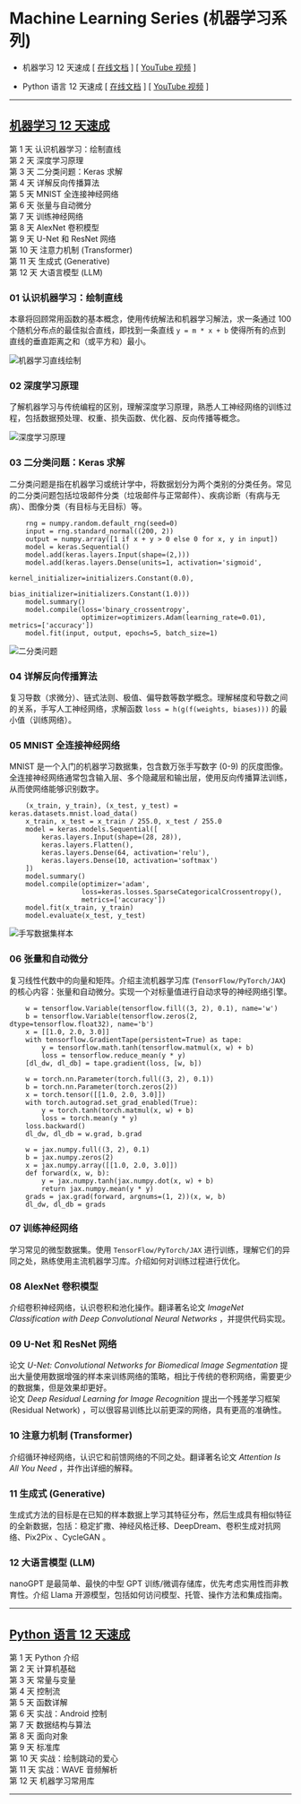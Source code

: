 # Machine Learning Series (机器学习系列)

* 机器学习 12 天速成  [ [在线文档](https://docs.google.com/document/d/18V6H_600l-drkXd99pjNtSJtA7rIWWnER-KxIrB-lQY/edit?usp=sharing) ] [ [YouTube 视频](https://www.youtube.com/@machine-learning-series) ]  

* Python 语言 12 天速成 [ [在线文档](https://docs.google.com/document/d/13dJIhnj4FbxFApRbaxyYz436vsRMAK9FhqPyuqBMY9Q/edit?usp=sharing) ] [ [YouTube 视频](https://www.youtube.com/@machine-learning-series) ]

---

## [机器学习 12 天速成](https://docs.google.com/document/d/18V6H_600l-drkXd99pjNtSJtA7rIWWnER-KxIrB-lQY/edit?usp=sharing)

第 1 天 认识机器学习：绘制直线  
第 2 天 深度学习原理  
第 3 天 二分类问题：Keras 求解  
第 4 天 详解反向传播算法  
第 5 天 MNIST 全连接神经网络  
第 6 天 张量与自动微分  
第 7 天 训练神经网络  
第 8 天 AlexNet 卷积模型  
第 9 天 U-Net 和 ResNet 网络  
第 10 天 注意力机制 (Transformer)  
第 11 天 生成式 (Generative)  
第 12 天 大语言模型 (LLM)  

### 01 认识机器学习：绘制直线
本章将回顾常用函数的基本概念，使用传统解法和机器学习解法，求一条通过 100 个随机分布点的最佳拟合直线，即找到一条直线 `y = m * x + b` 使得所有的点到直线的垂直距离之和（或平方和）最小。

![机器学习直线绘制](res/machine_learning/simplest_ml_anim.gif)

### 02 深度学习原理

了解机器学习与传统编程的区别，理解深度学习原理，熟悉人工神经网络的训练过程，包括数据预处理、权重、损失函数、优化器、反向传播等概念。

![深度学习原理](res/machine_learning/principle_deep_learning.png)

### 03 二分类问题：Keras 求解

二分类问题是指在机器学习或统计学中，将数据划分为两个类别的分类任务。常见的二分类问题包括垃圾邮件分类（垃圾邮件与正常邮件）、疾病诊断（有病与无病）、图像分类（有目标与无目标）等。

```
    rng = numpy.random.default_rng(seed=0)
    input = rng.standard_normal((200, 2))
    output = numpy.array([1 if x + y > 0 else 0 for x, y in input])
    model = keras.Sequential()
    model.add(keras.layers.Input(shape=(2,)))
    model.add(keras.layers.Dense(units=1, activation='sigmoid',
                                 kernel_initializer=initializers.Constant(0.0),
                                 bias_initializer=initializers.Constant(1.0)))
    model.summary()
    model.compile(loss='binary_crossentropy',
                  optimizer=optimizers.Adam(learning_rate=0.01), metrics=['accuracy'])
    model.fit(input, output, epochs=5, batch_size=1)
```

![二分类问题](res/machine_learning/binary_classify_anim.gif)

### 04 详解反向传播算法

复习导数（求微分）、链式法则、极值、偏导数等数学概念。理解梯度和导数之间的关系，手写人工神经网络，求解函数 `loss = h(g(f(weights, biases)))` 的最小值（训练网络）。

### 05 MNIST 全连接神经网络

MNIST 是一个入门的机器学习数据集，包含数万张手写数字 (0-9) 的灰度图像。全连接神经网络通常包含输入层、多个隐藏层和输出层，使用反向传播算法训练，从而使网络能够识别数字。

```
    (x_train, y_train), (x_test, y_test) = keras.datasets.mnist.load_data()
    x_train, x_test = x_train / 255.0, x_test / 255.0
    model = keras.models.Sequential([
        keras.layers.Input(shape=(28, 28)),
        keras.layers.Flatten(),
        keras.layers.Dense(64, activation='relu'),
        keras.layers.Dense(10, activation='softmax')
    ])
    model.summary()
    model.compile(optimizer='adam',
                  loss=keras.losses.SparseCategoricalCrossentropy(),
                  metrics=['accuracy'])
    model.fit(x_train, y_train)
    model.evaluate(x_test, y_test)
```

![手写数据集样本](res/machine_learning//mnist_dataset_sample.png)

### 06 张量和自动微分

复习线性代数中的向量和矩阵。介绍主流机器学习库 (`TensorFlow/PyTorch/JAX`) 的核心内容：张量和自动微分。实现一个对标量值进行自动求导的神经网络引擎。

```
    w = tensorflow.Variable(tensorflow.fill((3, 2), 0.1), name='w')
    b = tensorflow.Variable(tensorflow.zeros(2, dtype=tensorflow.float32), name='b')
    x = [[1.0, 2.0, 3.0]]
    with tensorflow.GradientTape(persistent=True) as tape:
        y = tensorflow.math.tanh(tensorflow.matmul(x, w) + b)
        loss = tensorflow.reduce_mean(y * y)
    [dl_dw, dl_db] = tape.gradient(loss, [w, b])
```
```
    w = torch.nn.Parameter(torch.full((3, 2), 0.1))
    b = torch.nn.Parameter(torch.zeros(2))
    x = torch.tensor([[1.0, 2.0, 3.0]])
    with torch.autograd.set_grad_enabled(True):
        y = torch.tanh(torch.matmul(x, w) + b)
        loss = torch.mean(y * y)
    loss.backward()
    dl_dw, dl_db = w.grad, b.grad
```
```
    w = jax.numpy.full((3, 2), 0.1)
    b = jax.numpy.zeros(2)
    x = jax.numpy.array([[1.0, 2.0, 3.0]])
    def forward(x, w, b):
        y = jax.numpy.tanh(jax.numpy.dot(x, w) + b)
        return jax.numpy.mean(y * y)
    grads = jax.grad(forward, argnums=(1, 2))(x, w, b)
    dl_dw, dl_db = grads
```

### 07 训练神经网络

学习常见的微型数据集。使用 `TensorFlow/PyTorch/JAX` 进行训练，理解它们的异同之处，熟练使用主流机器学习库。介绍如何对训练过程进行优化。

### 08 AlexNet 卷积模型

介绍卷积神经网络，认识卷积和池化操作。翻译著名论文 _ImageNet Classification with Deep Convolutional Neural Networks_ ，并提供代码实现。

### 09 U-Net 和 ResNet 网络

论文 _U-Net: Convolutional Networks for Biomedical Image Segmentation_ 提出大量使用数据增强的样本来训练网络的策略，相比于传统的卷积网络，需要更少的数据集，但是效果却更好。  
论文 _Deep Residual Learning for Image Recognition_ 提出一个残差学习框架 (Residual Network) ，可以很容易训练比以前更深的网络，具有更高的准确性。

### 10 注意力机制 (Transformer)

介绍循环神经网络，认识它和前馈网络的不同之处。翻译著名论文 _Attention Is All You Need_ ，并作出详细的解释。

### 11 生成式 (Generative)

生成式方法的目标是在已知的样本数据上学习其特征分布，然后生成具有相似特征的全新数据，包括：稳定扩撒、神经风格迁移、DeepDream、卷积生成对抗网络、Pix2Pix 、CycleGAN 。

### 12 大语言模型 (LLM)

nanoGPT 是最简单、最快的中型 GPT 训练/微调存储库，优先考虑实用性而非教育性。介绍 Llama 开源模型，包括如何访问模型、托管、操作方法和集成指南。

---

## [Python 语言 12 天速成](https://docs.google.com/document/d/13dJIhnj4FbxFApRbaxyYz436vsRMAK9FhqPyuqBMY9Q/edit?usp=sharing)

第 1 天 Python 介绍  
第 2 天 计算机基础  
第 3 天 常量与变量  
第 4 天 控制流  
第 5 天 函数详解  
第 6 天 实战：Android 控制  
第 7 天 数据结构与算法  
第 8 天 面向对象  
第 9 天 标准库  
第 10 天 实战：绘制跳动的爱心  
第 11 天 实战：WAVE 音频解析  
第 12 天 机器学习常用库  

---
